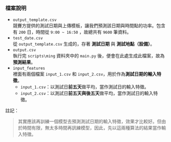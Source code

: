 ### 檔案說明

* ``output_template.csv``  
    競賽方提供的測試日期與上傳模板，讓我們預測該日期與時間點的功率。包含有 ``200`` 日，時間從 ``9:00 ~ 16:50`` ，故總共有 ``9600`` 筆資料。
* ``test_date.csv``    
    從 ``output_template.csv`` 生成的，存著 **測試日期** 與 **測試地點（設備）**。
* ``output.csv``  
    執行完 ``scripts\ming`` 資料夾中的 ``main.py`` 後，便會在此處生成此檔案，故為 **預測結果**。
* ``input_features``  
    裡面有兩個檔案 ``input_1.csv`` 和 ``input_2.csv``，用於作為**測試日期的輸入特徵**。  
    * ``input_1.csv``：以測試日**前五天**做平均，當作測試日的輸入特徵。
    * ``input_2.csv``：以測試日**前五天與後五天**做平均，當作測試日的輸入特徵。

註記：
> 其實應該再訓練一個模型去預測測試日期的輸入特徵，效果才比較好。但由於時間有限，無太多時間再訊練模型，因此，先以這兩種算法的結果當作輸入特徵。